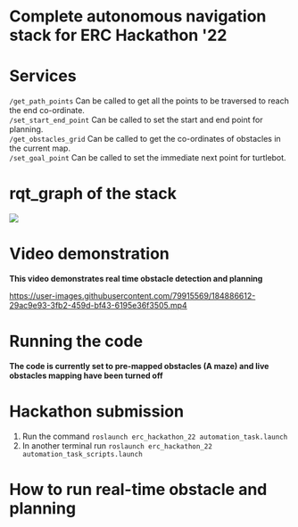 # Complete autonomous navigation stack for ERC Hackathon '22

# Services
```/get_path_points``` Can be called to get all the points to be traversed to reach the end co-ordinate. <br/>
```/set_start_end_point``` Can be called to set the start and end point for planning. <br/>
```/get_obstacles_grid``` Can be called to get the co-ordinates of obstacles in the current map. <br/>
```/set_goal_point``` Can be called to set the immediate next point for turtlebot. <br/>

# rqt_graph of the stack

![](https://github.com/suchetanrs/erc-hackathon-automation/blob/master/live_map/rosgraph.png)

# Video demonstration

__This video demonstrates real time obstacle detection and planning__

https://user-images.githubusercontent.com/79915569/184886612-29ac9e93-3fb2-459d-bf43-6195e36f3505.mp4


# Running the code
__The code is currently set to pre-mapped obstacles (A maze) and live obstacles mapping have been turned off__

# Hackathon submission
1. Run the command ```roslaunch erc_hackathon_22 automation_task.launch```
2. In another terminal run ```roslaunch erc_hackathon_22 automation_task_scripts.launch```

# How to run real-time obstacle and planning
